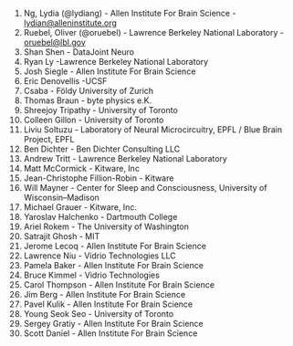 <!--  PLEASE DO NOT EDIT THIS FILE: IT IS MAINTAINED BY THE ORGANIZERS BASED ON ACTUAL REGISTRATIONS -->

1. Ng, Lydia (@lydiang) - Allen Institute For Brain Science - lydian@alleninstitute.org
1. Ruebel, Oliver (@oruebel) - Lawrence Berkeley National Laboratory - oruebel@lbl.gov
1. Shan Shen - DataJoint Neuro
1. Ryan Ly -Lawrence Berkeley National Laboratory
1. Josh Siegle - Allen Institute For Brain Science
1. Eric Denovellis -UCSF
1. Csaba - Földy University of Zurich
1. Thomas Braun - byte physics e.K.
1. Shreejoy Tripathy - University of Toronto
1. Colleen Gillon - University of Toronto
1. Liviu Soltuzu - Laboratory of Neural Microcircuitry, EPFL / Blue Brain Project, EPFL
1. Ben Dichter - Ben Dichter Consulting LLC
1. Andrew Tritt - Lawrence Berkeley National Laboratory
1. Matt McCormick - Kitware, Inc
1. Jean-Christophe Fillion-Robin - Kitware
1. Will Mayner - Center for Sleep and Consciousness, University of Wisconsin–Madison
1. Michael Grauer - Kitware, Inc.
1. Yaroslav Halchenko - Dartmouth College
1. Ariel Rokem - The University of Washington
1. Satrajit Ghosh - MIT
1. Jerome Lecoq - Allen Institute For Brain Science
1. Lawrence Niu - Vidrio Technologies LLC
1. Pamela Baker - Allen Institute For Brain Science
1. Bruce Kimmel - Vidrio Technologies
1. Carol Thompson - Allen Institute For Brain Science
1. Jim Berg - Allen Institute For Brain Science
1. Pavel Kulik - Allen Institute For Brain Science
1. Young Seok	Seo	- University of Toronto
1. Sergey Gratiy - Allen Institute For Brain Science
1. Scott Daniel - Allen Institute For Brain Science
